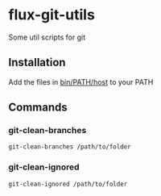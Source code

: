 # flux-git-utils

Some util scripts for git

## Installation

Add the files in [bin/PATH/host](bin/PATH/host) to your PATH

## Commands

### git-clean-branches

```shell
git-clean-branches /path/to/folder
```

### git-clean-ignored

```shell
git-clean-ignored /path/to/folder
```

